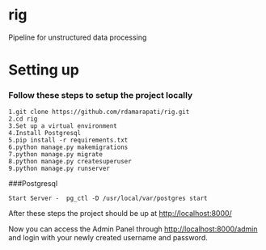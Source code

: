 # rig
Pipeline for unstructured data processing

# Setting up

### Follow these steps to setup the project locally
```
1.git clone https://github.com/rdamarapati/rig.git
2.cd rig
3.Set up a virtual environment
4.Install Postgresql
5.pip install -r requirements.txt
6.python manage.py makemigrations
7.python manage.py migrate
8.python manage.py createsuperuser
9.python manage.py runserver
```

###Postgresql 
```
Start Server -  pg_ctl -D /usr/local/var/postgres start 
```

After these steps the project should be up at [http://localhost:8000/](http://localhost:8000/)

Now you can access the Admin Panel through [http://localhost:8000/admin](http://localhost:8000/admin) and login with your newly created username and password.
